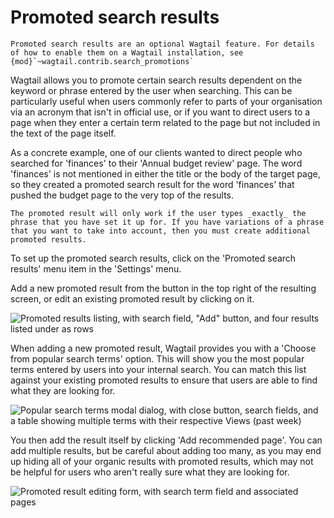 # Promoted search results

```{note}
Promoted search results are an optional Wagtail feature. For details of how to enable them on a Wagtail installation, see {mod}`~wagtail.contrib.search_promotions`
```

Wagtail allows you to promote certain search results dependent on the keyword or phrase entered by the user when searching. This can be particularly useful when users commonly refer to parts of your organisation via an acronym that isn't in official use, or if you want to direct users to a page when they enter a certain term related to the page but not included in the text of the page itself.

As a concrete example, one of our clients wanted to direct people who searched for 'finances' to their 'Annual budget review' page. The word 'finances' is not mentioned in either the title or the body of the target page, so they created a promoted search result for the word 'finances' that pushed the budget page to the very top of the results.

```{note}
The promoted result will only work if the user types _exactly_ the phrase that you have set it up for. If you have variations of a phrase that you want to take into account, then you must create additional promoted results.
```

To set up the promoted search results, click on the 'Promoted search results' menu item in the 'Settings' menu.

Add a new promoted result from the button in the top right of the resulting screen, or edit an existing promoted result by clicking on it.

![Promoted results listing, with search field, "Add" button, and four results listed under as rows](../../_static/images/screen38_promoted_results_listing.png)

When adding a new promoted result, Wagtail provides you with a 'Choose from popular search terms' option. This will show you the most popular terms entered by users into your internal search. You can match this list against your existing promoted results to ensure that users are able to find what they are looking for.

![Popular search terms modal dialog, with close button, search fields, and a table showing multiple terms with their respective Views (past week)](../../_static/images/screen38.5_popular_search_results.png)

You then add the result itself by clicking 'Add recommended page'. You can add multiple results, but be careful about adding too many, as you may end up hiding all of your organic results with promoted results, which may not be helpful for users who aren't really sure what they are looking for.

![Promoted result editing form, with search term field and associated pages](../../_static/images/screen39_add_promoted_result.png)
